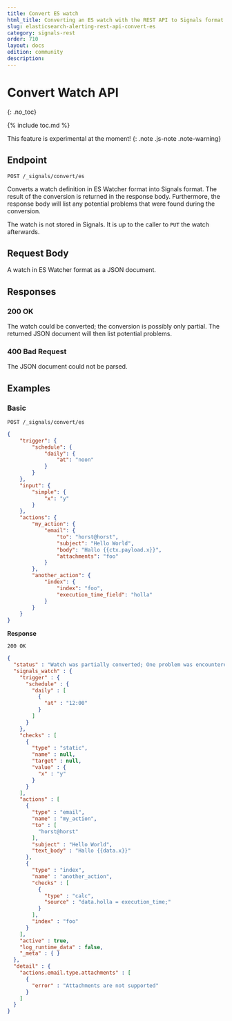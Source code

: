 ```yaml
---
title: Convert ES watch
html_title: Converting an ES watch with the REST API to Signals format
slug: elasticsearch-alerting-rest-api-convert-es
category: signals-rest
order: 710
layout: docs
edition: community
description: 
---
```


<!--- Copyright 2020 floragunn GmbH -->

# Convert Watch API
{: .no_toc}

{% include toc.md %}

This feature is experimental at the moment! 
{: .note .js-note .note-warning}

## Endpoint

```
POST /_signals/convert/es
```

Converts a watch definition in ES Watcher format into Signals format. The result of the conversion is returned in the response body. Furthermore, the response body will list any potential problems that were found during the conversion.

The watch is not stored in Signals. It is up to the caller to `PUT` the watch afterwards.

## Request Body

A watch in ES Watcher format as a JSON document.

## Responses

### 200 OK

The watch could be converted; the conversion is possibly only partial. The returned JSON document will then list potential problems.

### 400 Bad Request

The JSON document could not be parsed.

## Examples

### Basic 

```
POST /_signals/convert/es
```
```json
{
    "trigger": {
        "schedule": {
            "daily": {
                "at": "noon"
            }
        }
    },
    "input": {
        "simple": {
            "x": "y"
        }
    },
    "actions": {
        "my_action": {
            "email": {
                "to": "horst@horst",
                "subject": "Hello World",
                "body": "Hallo {{ctx.payload.x}}",
                "attachments": "foo"
            }
        },
        "another_action": {
            "index": {
                "index": "foo",
                "execution_time_field": "holla"
            }
        }
    }
}
```

**Response**

```
200 OK
```

```json
{
  "status" : "Watch was partially converted; One problem was encountered for attribute actions.email.type.attachments: Attachments are not supported",
  "signals_watch" : {
    "trigger" : {
      "schedule" : {
        "daily" : [
          {
            "at" : "12:00"
          }
        ]
      }
    },
    "checks" : [
      {
        "type" : "static",
        "name" : null,
        "target" : null,
        "value" : {
          "x" : "y"
        }
      }
    ],
    "actions" : [
      {
        "type" : "email",
        "name" : "my_action",
        "to" : [
          "horst@horst"
        ],
        "subject" : "Hello World",
        "text_body" : "Hallo {{data.x}}"
      },
      {
        "type" : "index",
        "name" : "another_action",
        "checks" : [
          {
            "type" : "calc",
            "source" : "data.holla = execution_time;"
          }
        ],
        "index" : "foo"
      }
    ],
    "active" : true,
    "log_runtime_data" : false,
    "_meta" : { }
  },
  "detail" : {
    "actions.email.type.attachments" : [
      {
        "error" : "Attachments are not supported"
      }
    ]
  }
}
```


